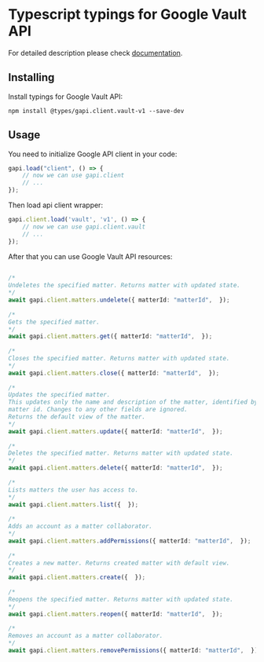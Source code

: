 # Typescript typings for Google Vault API

For detailed description please check [documentation](https://apps.google.com/products/vault/).

## Installing

Install typings for Google Vault API:
```
npm install @types/gapi.client.vault-v1 --save-dev
```

## Usage

You need to initialize Google API client in your code:
```typescript
gapi.load("client", () => { 
    // now we can use gapi.client
    // ... 
});
```

Then load api client wrapper:
```typescript
gapi.client.load('vault', 'v1', () => {
    // now we can use gapi.client.vault
    // ... 
});
```



After that you can use Google Vault API resources:

```typescript 
    
/* 
Undeletes the specified matter. Returns matter with updated state.  
*/
await gapi.client.matters.undelete({ matterId: "matterId",  }); 
    
/* 
Gets the specified matter.  
*/
await gapi.client.matters.get({ matterId: "matterId",  }); 
    
/* 
Closes the specified matter. Returns matter with updated state.  
*/
await gapi.client.matters.close({ matterId: "matterId",  }); 
    
/* 
Updates the specified matter.
This updates only the name and description of the matter, identified by
matter id. Changes to any other fields are ignored.
Returns the default view of the matter.  
*/
await gapi.client.matters.update({ matterId: "matterId",  }); 
    
/* 
Deletes the specified matter. Returns matter with updated state.  
*/
await gapi.client.matters.delete({ matterId: "matterId",  }); 
    
/* 
Lists matters the user has access to.  
*/
await gapi.client.matters.list({  }); 
    
/* 
Adds an account as a matter collaborator.  
*/
await gapi.client.matters.addPermissions({ matterId: "matterId",  }); 
    
/* 
Creates a new matter. Returns created matter with default view.  
*/
await gapi.client.matters.create({  }); 
    
/* 
Reopens the specified matter. Returns matter with updated state.  
*/
await gapi.client.matters.reopen({ matterId: "matterId",  }); 
    
/* 
Removes an account as a matter collaborator.  
*/
await gapi.client.matters.removePermissions({ matterId: "matterId",  });
```